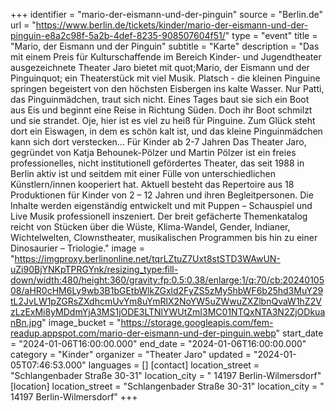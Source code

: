 +++
identifier = "mario-der-eismann-und-der-pinguin"
source = "Berlin.de"
url = "https://www.berlin.de/tickets/kinder/mario-der-eismann-und-der-pinguin-e8a2c98f-5a2b-4def-8235-908507604f51/"
type = "event"
title = "Mario, der Eismann und der Pinguin"
subtitle = "Karte"
description = "Das mit einem Preis für Kulturschaffende im Bereich Kinder- und Jugendtheater ausgezeichnete Theater Jaro bietet mit quot;Mario, der Eismann und der Pinguinquot; ein Theaterstück mit viel Musik.
Platsch - die kleinen Pinguine springen begeistert von den höchsten Eisbergen ins kalte Wasser. Nur Patti, das Pinguinmädchen, traut sich nicht. Eines Tages baut sie sich ein Boot aus Eis und beginnt eine Reise in Richtung Süden. Doch ihr Boot schmilzt und sie strandet. Oje, hier ist es viel zu heiß für Pinguine.
Zum Glück steht dort ein Eiswagen, in dem es schön kalt ist, und das kleine Pinguinmädchen kann sich dort verstecken...
Für Kinder ab 2-7 Jahren
Das Theater Jaro, gegründet von Katja Behounek-Pölzer und Martin  Pölzer ist ein freies professionelles, nicht institutionell gefördertes  Theater, das seit 1988 in Berlin aktiv ist und seitdem mit einer Fülle  von unterschiedlichen Künstlern/innen kooperiert hat.
Aktuell  besteht das Repertoire aus 18 Produktionen für Kinder von 2 – 12 Jahren  und ihren Begleitpersonen. Die Inhalte werden eigenständig entwickelt  und mit Puppen – Schauspiel und Live Musik professionell inszeniert.
Der breit gefächerte Themenkatalog reicht von Stücken über die Wüste,  Klima-Wandel,  Gender,  Indianer, Wichtelwelten, Clownstheater,  musikalischen Programmen bis hin zu einer Dinosaurier – Triologie."
image = "https://imgproxy.berlinonline.net/tqrLZtuZ7Uxt8stSTD3WAwUN-uZi90BjYNKpTPRGYnk/resizing_type:fill-down/width:480/height:360/gravity:fp:0.5:0.38/enlarge:1/q:70/cb:2024010508/aHR0cHM6Ly9wb3B1bGEtbWlkZGxld2FyZS5zMy5hbWF6b25hd3MuY29tL2JvLW1pZGRsZXdhcmUvYm8uYmRlX2NoYW5uZWwuZXZlbnQvaW1hZ2VzLzExMi8yMDdmYjA3MS1jODE3LTNlYWUtZmI3MC01NTQxNTA3N2ZjODkuanBn.jpg"
image_bucket = "https://storage.googleapis.com/fem-readup.appspot.com/mario-der-eismann-und-der-pinguin.webp"
start_date = "2024-01-06T16:00:00.000"
end_date = "2024-01-06T16:00:00.000"
category = "Kinder"
organizer = "Theater Jaro"
updated = "2024-01-05T07:46:53.000"
languages = []
[contact]
location_street = "Schlangenbader Straße 30-31"
location_city = " 14197 Berlin-Wilmersdorf"
[location]
location_street = "Schlangenbader Straße 30-31"
location_city = " 14197 Berlin-Wilmersdorf"
+++